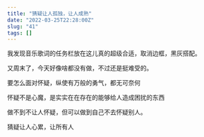 ```yaml
---
title: "猜疑让人孤独，让人成熟"
date: "2022-03-25T22:28:00Z"
slug: "41"
tags: []
---
```

我发现音乐歌词的任务栏放在这儿真的超级合适，取消边框，黑灰搭配。

又周末了，今天好像啥都没有做，不过还是挺难受的。

要怎么面对怀疑，纵使有万般的勇气，都无可奈何

怀疑不是心魔，是实实在在存在的能够给人造成困扰的东西

做不到不让人怀疑，但可以做到自己不去怀疑别人。

猜疑让人心累，让所有人
